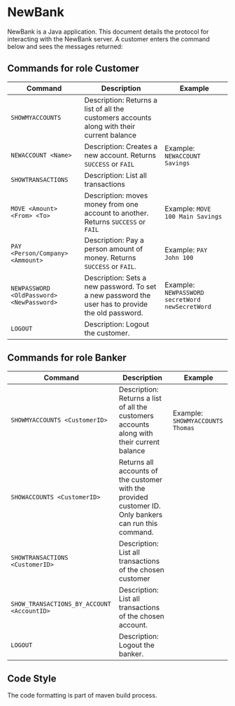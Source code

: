 # NewBank

NewBank is a Java application. This document details the protocol for interacting with the NewBank server. A customer enters the command below and sees the messages returned:

## Commands for role Customer

| Command | Description | Example
| --- | --- | --- |
| `SHOWMYACCOUNTS` | Description: Returns a list of all the customers accounts along with their current balance |
| `NEWACCOUNT <Name>` | Description: Creates a new account. Returns `SUCCESS` or `FAIL` | Example: `NEWACCOUNT Savings`
| `SHOWTRANSACTIONS` | Description: List all transactions |
| `MOVE <Amount> <From> <To>` | Description: moves money from one account to another. Returns `SUCCESS` or `FAIL` | Example: `MOVE 100 Main Savings` 
| `PAY <Person/Company> <Ammount>` | Description: Pay a person amount of money. Returns `SUCCESS` or `FAIL`. | Example: `PAY John 100`
| `NEWPASSWORD <OldPassword> <NewPassword>` | Description: Sets a new password. To set a new password the user has to provide the old password. | Example: `NEWPASSWORD secretWord newSecretWord`
| `LOGOUT` | Description: Logout the customer. |


## Commands for role Banker

| Command | Description | Example
| --- | --- | --- |
| `SHOWMYACCOUNTS <CustomerID>` | Description: Returns a list of all the customers accounts along with their current balance | Example: `SHOWMYACCOUNTS Thomas`
| `SHOWACCOUNTS <CustomerID>` | Returns all accounts of the customer with the provided customer ID. Only bankers can run this command. |
| `SHOWTRANSACTIONS <CustomerID>` | Description: List all transactions of the chosen customer |
| `SHOW_TRANSACTIONS_BY_ACCOUNT <AccountID>` | Description: List all transactions of the chosen account. |
| `LOGOUT` | Description: Logout the banker. |


## Code Style

The code formatting is part of maven build process.
